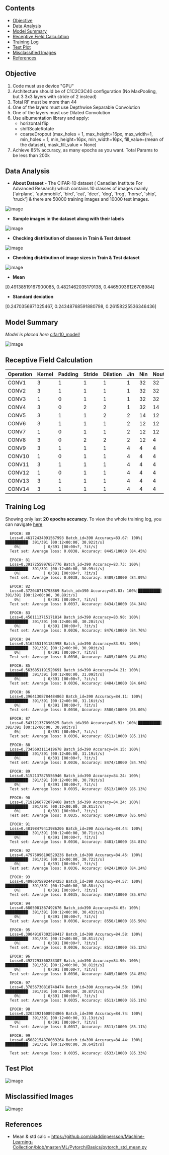 ## Contents

- [Objective](#objective)
- [Data Analysis](#data-analysis) 
- [Model Summary](#model-summary)
- [Receptive Field Calculation](#receptive-field-calculation)
- [Training Log](#training-log)
- [Test Plot](#test-plot)
- [Misclassified Images](#misclassified-images)
- [References](#references) 



## Objective


1) Code must use device "GPU"
2) Architecture should be of C1C2C3C40 configuration (No MaxPooling, but 3 3x3 layers with stride of 2 instead)
3) Total RF must be more than 44
4) One of the layers must use Depthwise Separable Convolution
5) One of the layers must use Dilated Convolution
6) Use albumentation library and apply:
   - horizontal flip
   - shiftScaleRotate
   - coarseDropout (max_holes = 1, max_height=16px, max_width=1, min_holes = 1, min_height=16px, min_width=16px, fill_value=(mean of the dataset), mask_fill_value = None)
7) Achieve 85% accuracy, as many epochs as you want. Total Params to be less than 200k


## Data Analysis


- **About Dataset** - The CIFAR-10 dataset ( Canadian Institute For Advanced Research) which contains 10 classes of images mainly ['airplane', 'automobile', 'bird', 'cat', 'deer', 'dog', 'frog', 'horse', 'ship', 'truck'] & there are 50000 training images and 10000 test images.

![image](https://user-images.githubusercontent.com/47082769/123464083-006b9680-d60a-11eb-8ad6-bf80d7b3cb0c.png)


- **Sample images in the dataset along with their labels**

![image](https://user-images.githubusercontent.com/47082769/123464209-28f39080-d60a-11eb-8acf-91f5028a923c.png)

- **Checking distribution of classes in Train & Test dataset**

![image](https://user-images.githubusercontent.com/47082769/123464595-a7503280-d60a-11eb-9d36-4a3cac351752.png)

- **Checking distribution of image sizes in Train & Test dataset**

![image](https://user-images.githubusercontent.com/47082769/123464717-cea6ff80-d60a-11eb-90fb-d7531eca3d11.png)

- **Mean**

[0.49138519167900085, 0.4821462035179138, 0.44650936126708984]

- **Standard deviation**

[0.2470356971025467, 0.24348768591880798, 0.26158225536346436]


## Model Summary


_Model is placed here_ [cifar10_model!](https://github.com/karthikmohan1702/EVA6/blob/0b80085dd087748ac31d8168615c578923fd3eb7/S7_Advanced_concepts/src/model/cifar10_model.py)

![image](https://user-images.githubusercontent.com/47082769/122601973-b6c1ff80-d08f-11eb-9937-25036b919a8a.png)



## Receptive Field Calculation


| Operation | Kernel | Padding | Stride | Dilation | Jin | Nin | Nout | Rin | Rout | Jout |
|-----------|--------|---------|--------|----------|-----|-----|------|-----| -----|------|
|  CONV1    |    3   |    1    |    1   |     1    |  1  |  32 |  32  |  1  |**3** |  1   |
|  CONV2    |    3   |    1    |    1   |     1    |  1  |  32 |  32  |  3  |**5** |  1   |
|  CONV3    |    1   |    0    |    1   |     1    |  1  |  32 |  32  |  5  |**5** |  1   |
|  CONV4    |    3   |    0    |    2   |     2    |  1  |  32 |  14  |  5  |**9** |  2   |
|  CONV5    |    3   |    1    |    1   |     2    |  2  |  14 |  12  |  9  |**17**|  2   |
|  CONV6    |    3   |    1    |    1   |     1    |  2  |  12 |  12  |  17 |**21**|  2   |
|  CONV7    |    1   |    0    |    1   |     1    |  2  |  12 |  12  |  21 |**21**|  2   |
|  CONV8    |    3   |    0    |    2   |     2    |  2  |  12 |  4   |  21 |**29**|  4   |
|  CONV9    |    3   |    1    |    1   |     1    |  4  |  4  |  4   |  29 |**37**|  4   |
|  CONV10   |    1   |    0    |    1   |     1    |  4  |  4  |  4   |  37 |**37**|  4   |
|  CONV11   |    3   |    1    |    1   |     1    |  4  |  4  |  4   |  37 |**45**|  4   |
|  CONV12   |    1   |    0    |    1   |     1    |  4  |  4  |  4   |  45 |**45**|  4   |
|  CONV13   |    3   |    1    |    1   |     1    |  4  |  4  |  4   |  45 |**53**|  4   |
|  CONV14   |    3   |    1    |    1   |     1    |  4  |  4  |  4   |  53 |**61**|  4   |


## Training Log

Showing only last **20 epochs accuracy**. To view the whole training log, you can navigate [here](https://github.com/karthikmohan1702/EVA6/blob/main/S7_Advanced_concepts/S7_Dilated_Depthwise.ipynb) 

      EPOCH: 80
      Loss=0.46172434091567993 Batch_id=390 Accuracy=83.67: 100%|██████████| 391/391 [00:12<00:00, 30.92it/s]
        0%|          | 0/391 [00:00<?, ?it/s]
      Test set: Average loss: 0.0038, Accuracy: 8445/10000 (84.45%)

      EPOCH: 81
      Loss=0.3917255997657776 Batch_id=390 Accuracy=83.73: 100%|██████████| 391/391 [00:12<00:00, 30.99it/s]
        0%|          | 0/391 [00:00<?, ?it/s]
      Test set: Average loss: 0.0038, Accuracy: 8409/10000 (84.09%)

      EPOCH: 82
      Loss=0.372040718793869 Batch_id=390 Accuracy=83.83: 100%|██████████| 391/391 [00:12<00:00, 30.89it/s]
        0%|          | 0/391 [00:00<?, ?it/s]
      Test set: Average loss: 0.0037, Accuracy: 8434/10000 (84.34%)

      EPOCH: 83
      Loss=0.4561113715171814 Batch_id=390 Accuracy=83.90: 100%|██████████| 391/391 [00:12<00:00, 30.20it/s]
        0%|          | 0/391 [00:00<?, ?it/s]
      Test set: Average loss: 0.0036, Accuracy: 8476/10000 (84.76%)

      EPOCH: 84
      Loss=0.5162553191184998 Batch_id=390 Accuracy=83.98: 100%|██████████| 391/391 [00:12<00:00, 30.90it/s]
        0%|          | 0/391 [00:00<?, ?it/s]
      Test set: Average loss: 0.0036, Accuracy: 8485/10000 (84.85%)

      EPOCH: 85
      Loss=0.5636851191520691 Batch_id=390 Accuracy=84.21: 100%|██████████| 391/391 [00:12<00:00, 31.09it/s]
        0%|          | 0/391 [00:00<?, ?it/s]
      Test set: Average loss: 0.0036, Accuracy: 8484/10000 (84.84%)

      EPOCH: 86
      Loss=0.39641308784484863 Batch_id=390 Accuracy=84.11: 100%|██████████| 391/391 [00:12<00:00, 31.16it/s]
        0%|          | 0/391 [00:00<?, ?it/s]
      Test set: Average loss: 0.0036, Accuracy: 8500/10000 (85.00%)

      EPOCH: 87
      Loss=0.543121337890625 Batch_id=390 Accuracy=83.91: 100%|██████████| 391/391 [00:12<00:00, 30.90it/s]
        0%|          | 0/391 [00:00<?, ?it/s]
      Test set: Average loss: 0.0036, Accuracy: 8511/10000 (85.11%)

      EPOCH: 88
      Loss=0.7345693111419678 Batch_id=390 Accuracy=84.15: 100%|██████████| 391/391 [00:12<00:00, 31.19it/s]
        0%|          | 0/391 [00:00<?, ?it/s]
      Test set: Average loss: 0.0036, Accuracy: 8474/10000 (84.74%)

      EPOCH: 89
      Loss=0.5152137875556946 Batch_id=390 Accuracy=84.24: 100%|██████████| 391/391 [00:12<00:00, 30.79it/s]
        0%|          | 0/391 [00:00<?, ?it/s]
      Test set: Average loss: 0.0035, Accuracy: 8513/10000 (85.13%)

      EPOCH: 90
      Loss=0.7191966772079468 Batch_id=390 Accuracy=84.24: 100%|██████████| 391/391 [00:12<00:00, 30.81it/s]
        0%|          | 0/391 [00:00<?, ?it/s]
      Test set: Average loss: 0.0035, Accuracy: 8504/10000 (85.04%)

      EPOCH: 91
      Loss=0.48198479413986206 Batch_id=390 Accuracy=84.44: 100%|██████████| 391/391 [00:12<00:00, 30.71it/s]
        0%|          | 0/391 [00:00<?, ?it/s]
      Test set: Average loss: 0.0036, Accuracy: 8481/10000 (84.81%)

      EPOCH: 92
      Loss=0.47975096106529236 Batch_id=390 Accuracy=84.45: 100%|██████████| 391/391 [00:12<00:00, 30.72it/s]
        0%|          | 0/391 [00:00<?, ?it/s]
      Test set: Average loss: 0.0036, Accuracy: 8424/10000 (84.24%)

      EPOCH: 93
      Loss=0.40960758924484253 Batch_id=390 Accuracy=84.57: 100%|██████████| 391/391 [00:12<00:00, 30.88it/s]
        0%|          | 0/391 [00:00<?, ?it/s]
      Test set: Average loss: 0.0035, Accuracy: 8567/10000 (85.67%)

      EPOCH: 94
      Loss=0.6805081367492676 Batch_id=390 Accuracy=84.65: 100%|██████████| 391/391 [00:12<00:00, 30.43it/s]
        0%|          | 0/391 [00:00<?, ?it/s]
      Test set: Average loss: 0.0036, Accuracy: 8550/10000 (85.50%)

      EPOCH: 95
      Loss=0.39049187302589417 Batch_id=390 Accuracy=84.58: 100%|██████████| 391/391 [00:12<00:00, 30.81it/s]
        0%|          | 0/391 [00:00<?, ?it/s]
      Test set: Average loss: 0.0036, Accuracy: 8512/10000 (85.12%)

      EPOCH: 96
      Loss=0.4927293360233307 Batch_id=390 Accuracy=84.90: 100%|██████████| 391/391 [00:12<00:00, 30.81it/s]
        0%|          | 0/391 [00:00<?, ?it/s]
      Test set: Average loss: 0.0036, Accuracy: 8485/10000 (84.85%)

      EPOCH: 97
      Loss=0.37856730818748474 Batch_id=390 Accuracy=84.58: 100%|██████████| 391/391 [00:12<00:00, 30.87it/s]
        0%|          | 0/391 [00:00<?, ?it/s]
      Test set: Average loss: 0.0035, Accuracy: 8511/10000 (85.11%)

      EPOCH: 98
      Loss=0.32023921608924866 Batch_id=390 Accuracy=84.74: 100%|██████████| 391/391 [00:12<00:00, 31.13it/s]
        0%|          | 0/391 [00:00<?, ?it/s]
      Test set: Average loss: 0.0037, Accuracy: 8511/10000 (85.11%)

      EPOCH: 99
      Loss=0.45082154870033264 Batch_id=390 Accuracy=84.44: 100%|██████████| 391/391 [00:12<00:00, 30.64it/s]

      Test set: Average loss: 0.0035, Accuracy: 8533/10000 (85.33%)





## Test Plot


![image](https://user-images.githubusercontent.com/47082769/122605432-0fe06200-d095-11eb-87eb-890b61c051de.png)



## Misclassified Images


![image](https://user-images.githubusercontent.com/47082769/123330930-41a56d00-d55c-11eb-8f24-54d91a6765ac.png)


## References


- Mean & std calc = https://github.com/aladdinpersson/Machine-Learning-Collection/blob/master/ML/Pytorch/Basics/pytorch_std_mean.py

